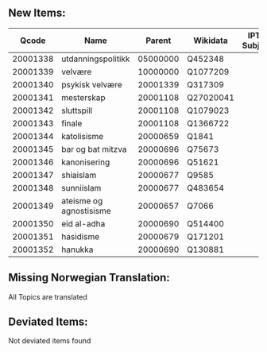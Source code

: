 
New Items:
----------

| Qcode | Name | Parent | Wikidata | IPTC Subject |
| ----- | ---- | ------ | -------- | ------------ |
| 20001338 | utdanningspolitikk | 05000000 | Q452348 |  |
| 20001339 | velvære | 10000000 | Q1077209 |  |
| 20001340 | psykisk velvære | 20001339 | Q317309 |  |
| 20001341 | mesterskap | 20001108 | Q27020041 |  |
| 20001342 | sluttspill | 20001108 | Q1079023 |  |
| 20001343 | finale | 20001108 | Q1366722 |  |
| 20001344 | katolisisme | 20000659 | Q1841 |  |
| 20001345 | bar og bat mitzva | 20000696 | Q75673 |  |
| 20001346 | kanonisering | 20000696 | Q51621 |  |
| 20001347 | shiaislam | 20000677 | Q9585 |  |
| 20001348 | sunniislam | 20000677 | Q483654 |  |
| 20001349 | ateisme og agnostisisme | 20000657 | Q7066 |  |
| 20001350 | eid al-adha | 20000690 | Q514400 |  |
| 20001351 | hasidisme | 20000679 | Q171201 |  |
| 20001352 | hanukka | 20000690 | Q130881 |  |

Missing Norwegian Translation:
------------------------------
All Topics are translated

Deviated Items:
---------------
Not deviated items found